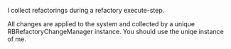 I collect refactorings during a refactory execute-step.All changes are applied to the system and collected by a unique RBRefactoryChangeManager instance. You should use the uniqe instance of me.